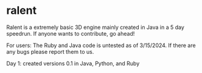 # ralent
Ralent is a extremely basic 3D engine mainly created in Java in a 5 day speedrun.
If anyone wants to contribute, go ahead!


For users: The Ruby and Java code is untested as of 3/15/2024. If there are any bugs please report them to us.


Day 1: created versions 0.1 in Java, Python, and Ruby
